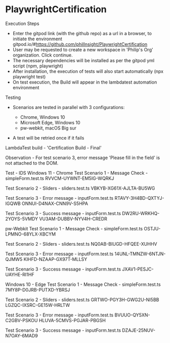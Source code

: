 # PlaywrightCertification

Execution Steps
- Enter the gitpod link (with the github repo) as a url in a browser, to initiate the environment
gitpod.io/#https://github.com/philInsight/PlaywrightCertification
- User may be requested to create a new workspace in 'Philip's Org' organization. Click continue.
- The necessary dependencies will be installed as per the gitpod yml script (npm, playwright)
- After installation, the execution of tests will also start automatically (npx playwright test)
- On test execution, the Build will appear in the lambdatest automation environment

Testing
- Scenarios are tested in parallel with 3 configurations: 
    - Chrome, Windows 10
    - Microsoft Edge, Windows 10
    - pw-webkit, macOS Big sur

- A test will be retried once if it fails

LambdaTest build - 'Certification Build - Final'

Observation - For test scenario 3, error message 'Please fill in the field' is not attached to the DOM.

Test - IDS
Windows 11 - Chrome
Test Scenario 1 - Message Check - simpleForm.test.ts
RVVCM-UYWNT-EM5IG-WQRKJ

Test Scenario 2 - Sliders - sliders.test.ts
VBKYB-XG61X-AJLTA-BU5WG

Test Scenario 3 - Error message - inputForm.test.ts
RTAVY-3H4BD-QXTYJ-IGQWB
ONNUI-D4NAX-CNN9V-S5HPA

Test Scenario 3 - Success message - inputForm.test.ts
DW2RU-WRKHQ-2YOYS-5VMDY
VU3AM-DUBBV-NYV4H-CREDR

pw-Webkit
Test Scenario 1 - Message Check - simpleForm.test.ts
OSTJU-LPMNO-68YLX-XBCYM

Test Scenario 2 - Sliders - sliders.test.ts
NQ0AB-BIUGD-HFQEE-XUHHV

Test Scenario 3 - Error message - inputForm.test.ts
14UNL-TMNZW-6NTJN-QJMW5
KIHFD-NZAAP-GX97T-MLLSY

Test Scenario 3 - Success message - inputForm.test.ts
JXAV1-PESJC-UAYHE-RI1HF

Windows 10 - Edge
Test Scenario 1 - Message Check - simpleForm.test.ts
7MY8P-D0JRB-PUTXD-YBRSJ

Test Scenario 2 - Sliders - sliders.test.ts
GRTWO-PGY3H-GWG2U-NI5BB
LGZQC-IXSRC-GE15W-HRLTW

Test Scenario 3 - Error message - inputForm.test.ts
BVUUO-QY5XN-C2GBV-PSKOU
HLUVA-5CMVS-PGJAR-PBGSH

Test Scenario 3 - Success message - inputForm.test.ts
DZAJE-25NUV-N7OAY-6MAD9